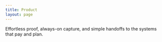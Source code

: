 ```yaml
---
title: Product
layout: page
---
```


Effortless proof, always-on capture, and simple handoffs to the systems that pay and plan.
